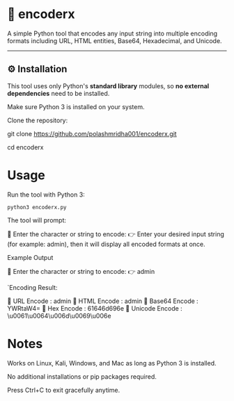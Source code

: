 # 🔐 encoderx

A simple Python tool that encodes any input string into multiple encoding formats including URL, HTML entities, Base64, Hexadecimal, and Unicode.

---

## ⚙️ Installation

This tool uses only Python's **standard library** modules, so **no external dependencies** need to be installed.

Make sure Python 3 is installed on your system.

Clone the repository:

git clone https://github.com/polashmridha001/encoderx.git

cd encoderx

# Usage
Run the tool with Python 3:

`python3 encoderx.py`


The tool will prompt:


🔹 Enter the character or string to encode: 👉
Enter your desired input string (for example: admin), then it will display all encoded formats at once.

Example Output

🔹 Enter the character or string to encode: 👉 admin

`Encoding Result:

🔸 URL Encode     : admin
🔸 HTML Encode    : admin
🔸 Base64 Encode  : YWRtaW4=
🔸 Hex Encode     : 61646d696e
🔸 Unicode Encode : \u0061\u0064\u006d\u0069\u006e

# Notes
Works on Linux, Kali, Windows, and Mac as long as Python 3 is installed.

No additional installations or pip packages required.

Press Ctrl+C to exit gracefully anytime.
